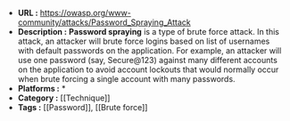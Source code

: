 - **URL :** https://owasp.org/www-community/attacks/Password_Spraying_Attack
- **Description :** **Password spraying** is a type of brute force attack. In this attack, an attacker will brute force logins based on list of usernames with default passwords on the application. For example, an attacker will use one password (say, Secure@123) against many different accounts on the application to avoid account lockouts that would normally occur when brute forcing a single account with many passwords.
- **Platforms :** *
- **Category :** [[Technique]]
- **Tags :** [[Password]], [[Brute force]]